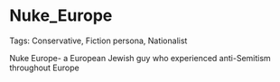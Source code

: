 # Nuke_Europe

Tags: Conservative, Fiction persona, Nationalist

Nuke Europe- a European Jewish guy who experienced anti-Semitism
throughout Europe